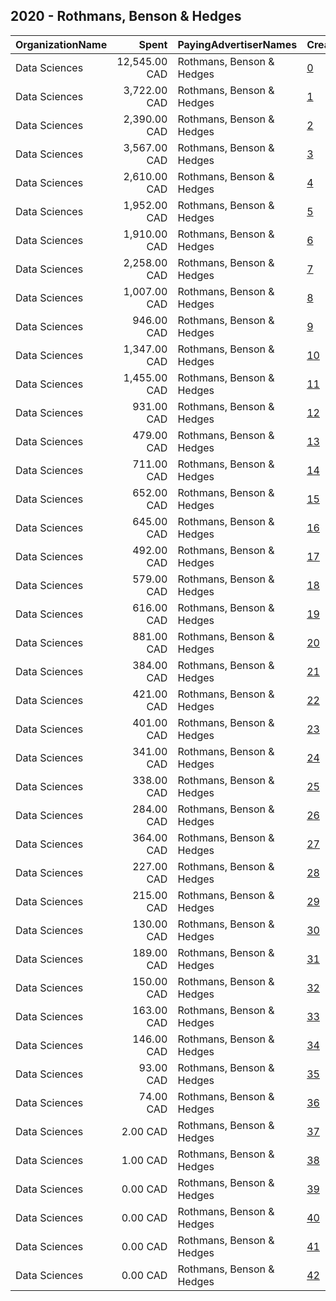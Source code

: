 ## 2020 - Rothmans, Benson & Hedges 
|OrganizationName|Spent|PayingAdvertiserNames|CreativeUrls|Impressions|Genders|AgeBrackets|CountryCodes|BillingAddresses|CandidateBallotInformation|
|:---|---:|:---|:---|---:|:---|:---|:---|:---|:---|
|Data Sciences|12,545.00 CAD|Rothmans, Benson & Hedges|[0](https://www.snap.com/political-ads/asset/38d14b85cc9bdb8404adcb1060a910b13add0dac4ab37d7cc165660099371016?mediaType=png)|5,102,828||19+|canada|"423 rue St-Nicolas suite 400,Montreal,H2Y2P4,CA"||
|Data Sciences|3,722.00 CAD|Rothmans, Benson & Hedges|[1](https://www.snap.com/political-ads/asset/9554f0fc537a4f43c0c9726f072cb93032ee90ed472c602e88109ccd2c944e11?mediaType=png)|2,162,321||19+|canada|"423 rue St-Nicolas suite 400,Montreal,H2Y2P4,CA"||
|Data Sciences|2,390.00 CAD|Rothmans, Benson & Hedges|[2](https://www.snap.com/political-ads/asset/b0a9afb3e5705cd8e5d8424d3a2d834ef866e293e2b8b4a51339b3da00ca40ce?mediaType=mp4)|1,665,844||19+|canada|"423 rue St-Nicolas suite 400,Montreal,H2Y2P4,CA"||
|Data Sciences|3,567.00 CAD|Rothmans, Benson & Hedges|[3](https://www.snap.com/political-ads/asset/911765cbd70e016c7d250b6b15d6cd9a79e6084b5ebb060ceb4b59058aea6c93?mediaType=png)|1,562,768||19+|canada|"423 rue St-Nicolas suite 400,Montreal,H2Y2P4,CA"||
|Data Sciences|2,610.00 CAD|Rothmans, Benson & Hedges|[4](https://www.snap.com/political-ads/asset/cc80086d482afd67e81f00a0ebb4f73e011980e5159a9e8dbdf4b792274da42e?mediaType=png)|1,429,244||19+|canada|"423 rue St-Nicolas suite 400,Montreal,H2Y2P4,CA"||
|Data Sciences|1,952.00 CAD|Rothmans, Benson & Hedges|[5](https://www.snap.com/political-ads/asset/cf9ec17dbc8b0e6dcc99b03ed851d7698035822b9715dbf11a7387d7c1aa55f1?mediaType=png)|894,720||19+|canada|"423 rue St-Nicolas suite 400,Montreal,H2Y2P4,CA"||
|Data Sciences|1,910.00 CAD|Rothmans, Benson & Hedges|[6](https://www.snap.com/political-ads/asset/6decc17ec5e5164ee8dbf48b4575c1885e6d858b7df484975caccc219db0f154?mediaType=png)|893,728||19+|canada|"423 rue St-Nicolas suite 400,Montreal,H2Y2P4,CA"||
|Data Sciences|2,258.00 CAD|Rothmans, Benson & Hedges|[7](https://www.snap.com/political-ads/asset/b0a9afb3e5705cd8e5d8424d3a2d834ef866e293e2b8b4a51339b3da00ca40ce?mediaType=mp4)|730,203||19+|canada|"423 rue St-Nicolas suite 400,Montreal,H2Y2P4,CA"||
|Data Sciences|1,007.00 CAD|Rothmans, Benson & Hedges|[8](https://www.snap.com/political-ads/asset/c69098cc2c8d88d66ba40ff8dc0166429176c1a8fd11666f4d148214f84c8ce4?mediaType=mp4)|660,225||19+|canada|"423 rue St-Nicolas suite 400,Montreal,H2Y2P4,CA"||
|Data Sciences|946.00 CAD|Rothmans, Benson & Hedges|[9](https://www.snap.com/political-ads/asset/9fb50d43343ad4d284fd72778c7eeb058a33e63e21b6ba400db6e7b851d5ebfe?mediaType=png)|617,509||19+|canada|"423 rue St-Nicolas suite 400,Montreal,H2Y2P4,CA"||
|Data Sciences|1,347.00 CAD|Rothmans, Benson & Hedges|[10](https://www.snap.com/political-ads/asset/911765cbd70e016c7d250b6b15d6cd9a79e6084b5ebb060ceb4b59058aea6c93?mediaType=png)|557,754||19+|canada|"423 rue St-Nicolas suite 400,Montreal,H2Y2P4,CA"||
|Data Sciences|1,455.00 CAD|Rothmans, Benson & Hedges|[11](https://www.snap.com/political-ads/asset/31a752e0dd7375af014ef0a2c2496eb161efc62a44097879c8f80052f6ffeb7c?mediaType=png)|533,507||19+|canada|"423 rue St-Nicolas suite 400,Montreal,H2Y2P4,CA"||
|Data Sciences|931.00 CAD|Rothmans, Benson & Hedges|[12](https://www.snap.com/political-ads/asset/aaf5ac2995752ec4761c493f7e44dfe6ea83c7527f1a785a84c01869d95427dc?mediaType=png)|483,377||19+|canada|"423 rue St-Nicolas suite 400,Montreal,H2Y2P4,CA"||
|Data Sciences|479.00 CAD|Rothmans, Benson & Hedges|[13](https://www.snap.com/political-ads/asset/b7ad7a2bc2c327b249ae055f0b83d33e242a577af1afb16a73795d9b5ae6e732?mediaType=mp4)|467,833||19+|canada|"423 rue St-Nicolas suite 400,Montreal,H2Y2P4,CA"||
|Data Sciences|711.00 CAD|Rothmans, Benson & Hedges|[14](https://www.snap.com/political-ads/asset/9fb50d43343ad4d284fd72778c7eeb058a33e63e21b6ba400db6e7b851d5ebfe?mediaType=png)|388,405||19+|canada|"423 rue St-Nicolas suite 400,Montreal,H2Y2P4,CA"||
|Data Sciences|652.00 CAD|Rothmans, Benson & Hedges|[15](https://www.snap.com/political-ads/asset/3e7b8fa16297b0f4c81e7c01724c3356817429b43c07541e112b4acfe9880750?mediaType=png)|343,293||19+|canada|"423 rue St-Nicolas suite 400,Montreal,H2Y2P4,CA"||
|Data Sciences|645.00 CAD|Rothmans, Benson & Hedges|[16](https://www.snap.com/political-ads/asset/4d87e9c313563658ef5164cf241d2a70525c7344de73b645d98f8854d0a497fb?mediaType=png)|260,139||19+|canada|"423 rue St-Nicolas suite 400,Montreal,H2Y2P4,CA"||
|Data Sciences|492.00 CAD|Rothmans, Benson & Hedges|[17](https://www.snap.com/political-ads/asset/aaf5ac2995752ec4761c493f7e44dfe6ea83c7527f1a785a84c01869d95427dc?mediaType=png)|258,226||19+|canada|"423 rue St-Nicolas suite 400,Montreal,H2Y2P4,CA"||
|Data Sciences|579.00 CAD|Rothmans, Benson & Hedges|[18](https://www.snap.com/political-ads/asset/198ed98cb0116c87613a890853172024a8aa05b2dba19af025f0d5e1dfdff5f5?mediaType=png)|256,695||19+|canada|"423 rue St-Nicolas suite 400,Montreal,H2Y2P4,CA"||
|Data Sciences|616.00 CAD|Rothmans, Benson & Hedges|[19](https://www.snap.com/political-ads/asset/c69098cc2c8d88d66ba40ff8dc0166429176c1a8fd11666f4d148214f84c8ce4?mediaType=mp4)|255,025||19+|canada|"423 rue St-Nicolas suite 400,Montreal,H2Y2P4,CA"||
|Data Sciences|881.00 CAD|Rothmans, Benson & Hedges|[20](https://www.snap.com/political-ads/asset/66935eda9b312e02e4fbad5b909da7d4a0231b48563f12eed706a979fe4a66d9?mediaType=mp4)|205,482||19+|canada|"423 rue St-Nicolas suite 400,Montreal,H2Y2P4,CA"||
|Data Sciences|384.00 CAD|Rothmans, Benson & Hedges|[21](https://www.snap.com/political-ads/asset/198ed98cb0116c87613a890853172024a8aa05b2dba19af025f0d5e1dfdff5f5?mediaType=png)|199,800||19+|canada|"423 rue St-Nicolas suite 400,Montreal,H2Y2P4,CA"||
|Data Sciences|421.00 CAD|Rothmans, Benson & Hedges|[22](https://www.snap.com/political-ads/asset/38d14b85cc9bdb8404adcb1060a910b13add0dac4ab37d7cc165660099371016?mediaType=png)|191,520||19+|canada|"423 rue St-Nicolas suite 400,Montreal,H2Y2P4,CA"||
|Data Sciences|401.00 CAD|Rothmans, Benson & Hedges|[23](https://www.snap.com/political-ads/asset/338751c0d918951f0c479289fbf01959ea98133dce48cfd514820bb670fc5701?mediaType=png)|183,641||19+|canada|"423 rue St-Nicolas suite 400,Montreal,H2Y2P4,CA"||
|Data Sciences|341.00 CAD|Rothmans, Benson & Hedges|[24](https://www.snap.com/political-ads/asset/31a752e0dd7375af014ef0a2c2496eb161efc62a44097879c8f80052f6ffeb7c?mediaType=png)|173,747||19+|canada|"423 rue St-Nicolas suite 400,Montreal,H2Y2P4,CA"||
|Data Sciences|338.00 CAD|Rothmans, Benson & Hedges|[25](https://www.snap.com/political-ads/asset/891ca09189353c103b7060845463bcf3e723c060af3d95407a77e1f2b373f5e5?mediaType=png)|164,430||19+|canada|"423 rue St-Nicolas suite 400,Montreal,H2Y2P4,CA"||
|Data Sciences|284.00 CAD|Rothmans, Benson & Hedges|[26](https://www.snap.com/political-ads/asset/cc80086d482afd67e81f00a0ebb4f73e011980e5159a9e8dbdf4b792274da42e?mediaType=png)|156,160||19+|canada|"423 rue St-Nicolas suite 400,Montreal,H2Y2P4,CA"||
|Data Sciences|364.00 CAD|Rothmans, Benson & Hedges|[27](https://www.snap.com/political-ads/asset/338751c0d918951f0c479289fbf01959ea98133dce48cfd514820bb670fc5701?mediaType=png)|150,290||19+|canada|"423 rue St-Nicolas suite 400,Montreal,H2Y2P4,CA"||
|Data Sciences|227.00 CAD|Rothmans, Benson & Hedges|[28](https://www.snap.com/political-ads/asset/3e7b8fa16297b0f4c81e7c01724c3356817429b43c07541e112b4acfe9880750?mediaType=png)|124,432||19+|canada|"423 rue St-Nicolas suite 400,Montreal,H2Y2P4,CA"||
|Data Sciences|215.00 CAD|Rothmans, Benson & Hedges|[29](https://www.snap.com/political-ads/asset/cf9ec17dbc8b0e6dcc99b03ed851d7698035822b9715dbf11a7387d7c1aa55f1?mediaType=png)|106,773||19+|canada|"423 rue St-Nicolas suite 400,Montreal,H2Y2P4,CA"||
|Data Sciences|130.00 CAD|Rothmans, Benson & Hedges|[30](https://www.snap.com/political-ads/asset/66935eda9b312e02e4fbad5b909da7d4a0231b48563f12eed706a979fe4a66d9?mediaType=mp4)|102,561||19+|canada|"423 rue St-Nicolas suite 400,Montreal,H2Y2P4,CA"||
|Data Sciences|189.00 CAD|Rothmans, Benson & Hedges|[31](https://www.snap.com/political-ads/asset/891ca09189353c103b7060845463bcf3e723c060af3d95407a77e1f2b373f5e5?mediaType=png)|79,886||19+|canada|"423 rue St-Nicolas suite 400,Montreal,H2Y2P4,CA"||
|Data Sciences|150.00 CAD|Rothmans, Benson & Hedges|[32](https://www.snap.com/political-ads/asset/60306cb8a18334565c294b5044c59b0e28ccbebb4d501d5af5c8b9f351f3ecf0?mediaType=png)|70,154||19+|canada|"423 rue St-Nicolas suite 400,Montreal,H2Y2P4,CA"||
|Data Sciences|163.00 CAD|Rothmans, Benson & Hedges|[33](https://www.snap.com/political-ads/asset/60306cb8a18334565c294b5044c59b0e28ccbebb4d501d5af5c8b9f351f3ecf0?mediaType=png)|65,127||19+|canada|"423 rue St-Nicolas suite 400,Montreal,H2Y2P4,CA"||
|Data Sciences|146.00 CAD|Rothmans, Benson & Hedges|[34](https://www.snap.com/political-ads/asset/44d84866591c2f01f591caab0c00c8043113835e5babe3ecf252e5e9f3548a3a?mediaType=png)|63,602||19+|canada|"423 rue St-Nicolas suite 400,Montreal,H2Y2P4,CA"||
|Data Sciences|93.00 CAD|Rothmans, Benson & Hedges|[35](https://www.snap.com/political-ads/asset/6decc17ec5e5164ee8dbf48b4575c1885e6d858b7df484975caccc219db0f154?mediaType=png)|45,395||19+|canada|"423 rue St-Nicolas suite 400,Montreal,H2Y2P4,CA"||
|Data Sciences|74.00 CAD|Rothmans, Benson & Hedges|[36](https://www.snap.com/political-ads/asset/44d84866591c2f01f591caab0c00c8043113835e5babe3ecf252e5e9f3548a3a?mediaType=png)|32,463||19+|canada|"423 rue St-Nicolas suite 400,Montreal,H2Y2P4,CA"||
|Data Sciences|2.00 CAD|Rothmans, Benson & Hedges|[37](https://www.snap.com/political-ads/asset/299888be5c2c818dbfc7f44e1d1e4e0e57c87120572cdd6ff6eb6196f6420597?mediaType=png)|1,771||19+|canada|"423 rue St-Nicolas suite 400,Montreal,H2Y2P4,CA"||
|Data Sciences|1.00 CAD|Rothmans, Benson & Hedges|[38](https://www.snap.com/political-ads/asset/5332a295d5bc772b05992b0947ff1781aa7a77a24fdfcd06c40ff4c34440a9d5?mediaType=png)|1,393||19+|canada|"423 rue St-Nicolas suite 400,Montreal,H2Y2P4,CA"||
|Data Sciences|0.00 CAD|Rothmans, Benson & Hedges|[39](https://www.snap.com/political-ads/asset/71242989eb1af20d7827c8511607d26fb6a127633c0e03aae484050d10e3c0cc?mediaType=png)|548||19+|canada|"423 rue St-Nicolas suite 400,Montreal,H2Y2P4,CA"||
|Data Sciences|0.00 CAD|Rothmans, Benson & Hedges|[40](https://www.snap.com/political-ads/asset/37f904f778847540e13cccfef37d43ee4bc65e7d457b0e09c8b3a9dcf8179fda?mediaType=png)|373||19+|canada|"423 rue St-Nicolas suite 400,Montreal,H2Y2P4,CA"||
|Data Sciences|0.00 CAD|Rothmans, Benson & Hedges|[41](https://www.snap.com/political-ads/asset/f67b2ee6e11e423e76c2529585f0ef93933e53734d5786c8fa5f909593d7bf73?mediaType=png)|166||19+|canada|"423 rue St-Nicolas suite 400,Montreal,H2Y2P4,CA"||
|Data Sciences|0.00 CAD|Rothmans, Benson & Hedges|[42](https://www.snap.com/political-ads/asset/b3383489258acc566213bc288cd8f66fc95a8b9915132c411f5ce7e3eabb58d8?mediaType=png)|114||19+|canada|"423 rue St-Nicolas suite 400,Montreal,H2Y2P4,CA"||
